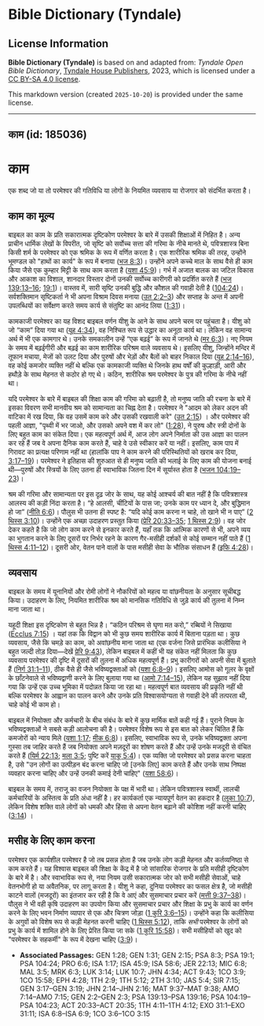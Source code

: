# Bible Dictionary (Tyndale)

## License Information

**Bible Dictionary (Tyndale)** is based on and adapted from: _Tyndale Open Bible Dictionary_, [Tyndale House Publishers](https://tyndaleopenresources.com/), 2023, which is licensed under a [CC BY-SA 4.0 license](https://creativecommons.org/licenses/by-sa/4.0/legalcode.en).

This markdown version (created `2025-10-20`) is provided under the same license.



--------------------------------

## काम (id: 185036)

काम
===

एक शब्द जो या तो परमेश्वर की गतिविधि या लोगों के नियमित व्यवसाय या रोजगार को संदर्भित करता है।

काम का मूल्य
------------

बाइबल का काम के प्रति सकारात्मक दृष्टिकोण परमेश्वर के बारे में उसकी शिक्षाओं में निहित है। अन्य प्राचीन धार्मिक लेखों के विपरीत, जो सृष्टि को सर्वोच्च सत्ता की गरिमा के नीचे मानते थे, पवित्रशास्त्र बिना किसी शर्म के परमेश्वर को एक श्रमिक के रूप में वर्णित करता है। एक शारीरिक श्रमिक की तरह, उन्होंने भूमण्डल को "हाथों का कार्य" के रूप में बनाया ([भज 8:3](https://ref.ly/Ps8:3))। उन्होंने अपने कच्चे माल के साथ वैसे ही काम किया जैसे एक कुम्हार मिट्टी के साथ काम करता है ([यशा 45:9](https://ref.ly/Isa45:9))। गर्भ में अजात बालक का जटिल विकास और आकाश का विशाल, शानदार विस्तार दोनों उनकी सर्वोच्च कारीगरी को प्रदर्शित करते हैं ([भज 139:13–16](https://ref.ly/Ps139:13-Ps139:16); [19:1](https://ref.ly/Ps19:1))। वास्तव में, सारी सृष्टि उनकी बुद्धि और कौशल की गवाही देती है ([104:24](https://ref.ly/Ps104:24))। सर्वशक्तिमान सृष्टिकर्ता ने भी अपना विश्राम दिवस मनाया ([उत 2:2–3](https://ref.ly/Gen2:2-Gen2:3)) और सप्ताह के अन्त में अपनी उपलब्धियों का सर्वेक्षण करते समय कार्य से संतुष्टि का आनंद लिया ([1:31](https://ref.ly/Gen1:31))।

कामकाजी परमेश्वर का यह विशद बाइबल वर्णन यीशु के आने के साथ अपने चरम पर पहुंचता है। यीशु को जो “काम” दिया गया था ([यूह 4:34](https://ref.ly/John4:34)), वह निश्चित रूप से उद्धार का अनूठा कार्य था। लेकिन वह सामान्य अर्थ में भी एक कामगार थे। उनके समकालीन उन्हें “एक बढ़ई” के रूप में जानते थे ([मर 6:3](https://ref.ly/Mark6:3))। नए नियम के समय में बढ़ईगीरी और बढ़ई का काम शारीरिक परिश्रम वाले व्यवसाय थे। इसलिए यीशु, जिन्होंने मन्दिर में तूफान मचाया, मेजों को उलट दिया और पुरुषों और भेड़ों और बैलों को बाहर निकाल दिया ([यूह 2:14–16](https://ref.ly/John2:14-John2:16)), वह कोई कमजोर व्यक्ति नहीं थे बल्कि एक कामकाजी व्यक्ति थे जिनके हाथ वर्षों की कुल्हाड़ी, आरी और हथौड़े के साथ मेहनत से कठोर हो गए थे। कठिन, शारीरिक श्रम परमेश्वर के पुत्र की गरिमा के नीचे नहीं था।

यदि परमेश्वर के बारे में बाइबल की शिक्षा काम की गरिमा को बढ़ाती है, तो मनुष्य जाति की रचना के बारे में इसका विवरण सभी मानवीय श्रम को सामान्यता का चिह्न देता है। परमेश्वर ने "आदम को लेकर अदन की वाटिका में रख दिया, कि वह उसमें काम करे और उसकी रखवाली करे" ([उत 2:15](https://ref.ly/Gen2:15)) । और परमेश्वर की पहली आज्ञा, "पृथ्वी में भर जाओ, और उसको अपने वश में कर लो" ([1:28](https://ref.ly/Gen1:28)), ने पुरुष और स्त्री दोनों के लिए बहुत काम का संकेत दिया। एक महत्वपूर्ण अर्थ में, आज लोग अपने निर्माता की उस आज्ञा का पालन कर रहे हैं जब वे अपना दैनिक काम करते हैं, चाहे वे उसे स्वीकार करें या नहीं। इसलिए, काम पाप में गिरावट का प्रत्यक्ष परिणाम नहीं था (हालांकि पाप ने काम करने की परिस्थितियों को खराब कर दिया, [3:17–19](https://ref.ly/Gen3:17-Gen3:19))। परमेश्वर ने इतिहास की शुरुआत से ही मनुष्य जाति की भलाई के लिए काम की योजना बनाई थी—पुरुषों और स्त्रियों के लिए उतना ही स्वाभाविक जितना दिन में सूर्यास्त होता है ([भजन 104:19–23](https://ref.ly/Ps104:19-Ps104:23))।

श्रम की गरिमा और सामान्यता पर इस दृढ़ जोर के साथ, यह कोई आश्चर्य की बात नहीं है कि पवित्रशास्त्र आलस्य की कड़ी निंदा करता है। “हे आलसी, चींटियों के पास जा; उनके काम पर ध्यान दे, और बुद्धिमान हो जा” ([नीति 6:6](https://ref.ly/Prov6:6))। पौलुस भी उतना ही स्पष्ट है: “यदि कोई काम करना न चाहे, तो खाने भी न पाए” ([2 थिस्स 3:10](https://ref.ly/2Thess3:10))। उन्होंने एक अच्छा उदाहरण प्रस्तुत किया ([प्रेरि 20:33–35](https://ref.ly/Acts20:33-Acts20:35); [1 थिस्स 2:9](https://ref.ly/1Thess2:9))। वह जोर देकर कहते है कि जो लोग काम करने से इनकार करते हैं, यहाँ तक कि आत्मिक कारणों से भी, अपने व्यय का भुगतान करने के लिए दूसरों पर निर्भर रहने के कारण गैर\-मसीही दर्शकों से कोई सम्मान नहीं पाते हैं ([1 थिस्स 4:11–12](https://ref.ly/1Thess4:11-1Thess4:12))। दूसरी ओर, वेतन पाने वालों के पास मसीही सेवा के भौतिक संसाधन हैं ([इफि 4:28](https://ref.ly/Eph4:28))।

व्यवसाय
-------

बाइबल के समय में यूनानियों और रोमी लोगों ने नौकरियों को महत्व या वांछनीयता के अनुसार सूचीबद्ध किया। उदाहरण के लिए, नियमित शारीरिक श्रम को मानसिक गतिविधि से जुड़े कार्य की तुलना में निम्न माना जाता था।

यहूदी शिक्षा इस दृष्टिकोण से बहुत भिन्न है। “कठिन परिश्रम से घृणा मत करो,” रब्बियों ने सिखाया ([Ecclus 7:15](https://ref.ly/Sir7:15)) । यहां तक कि विद्वान को भी कुछ समय शारीरिक कार्य में बिताना पड़ता था। कुछ व्यवसाय, जैसे कि चमड़े का काम, को अवांछनीय माना जाता था (एक वर्जना जिसे प्रारंभिक कलीसिया ने बहुत जल्दी तोड़ दिया—देखें [प्रेरि 9:43](https://ref.ly/Acts9:43)), लेकिन बाइबल में कहीं भी यह संकेत नहीं मिलता कि कुछ व्यवसाय परमेश्वर की दृष्टि में दूसरों की तुलना में अधिक महत्वपूर्ण हैं। प्रभु कारीगरों को अपनी सेवा में बुलाते हैं ([निर्ग 31:1–11](https://ref.ly/Exod31:1-Exod31:11)), ठीक वैसे ही जैसे भविष्यद्वक्ताओं को ([यशा 6:8–9](https://ref.ly/Isa6:8-Isa6:9))। इसलिए आमोस को गूलर के वृक्षों के छाँटनेवाले से भविष्यद्वाणी करने के लिए बुलाया गया था ([आमो 7:14–15](https://ref.ly/Amos7:14-Amos7:15)), लेकिन यह सुझाव नहीं दिया गया कि उन्हें एक उच्च भूमिका में पदोन्नत किया जा रहा था। महत्वपूर्ण बात व्यवसाय की प्रकृति नहीं थी बल्कि परमेश्वर के आह्वान का पालन करने और उनके प्रति विश्वासयोग्यता से गवाही देने की तत्परता थी, चाहे कोई भी काम हो।

बाइबल में नियोक्ता और कर्मचारी के बीच संबंध के बारे में कुछ मार्मिक बातें कही गई हैं। पुराने नियम के भविष्यद्वक्ताओं ने सबसे कड़ी आलोचना की है। परमेश्वर विशेष रूप से इस बात को लेकर चिंतित हैं कि कमजोरों को न्याय मिले ([यशा 1:17](https://ref.ly/Isa1:17); [मीक 6:8](https://ref.ly/Mic6:8))। इसलिए, स्वाभाविक रूप से, उनके भविष्यद्वक्ता अपना गुस्सा तब जाहिर करते हैं जब नियोक्ता अपने मज़दूरों का शोषण करते हैं और उन्हें उनके मजदूरी से वंचित करते हैं ([यिर्म 22:13](https://ref.ly/Jer22:13); [मला 3:5](https://ref.ly/Mal3:5); पुष्टि करें [याकू 5:4](https://ref.ly/Jas5:4))। एक व्यक्ति जो परमेश्वर को प्रसन्न करना चाहता है, उसे "उन लोगों का उत्पीड़न बंद करना चाहिए जो \[उनके लिए] काम करते हैं और उनके साथ निष्पक्ष व्यवहार करना चाहिए और उन्हें उनकी कमाई देनी चाहिए" ([यशा 58:6](https://ref.ly/Isa58:6))।

बाइबल के समय में, तराजू का वजन नियोक्ता के पक्ष में भारी था। लेकिन पवित्रशास्त्र स्वार्थी, लालची कर्मचारियों के अस्तित्व के प्रति अंधा नहीं है। हर कार्यकर्ता एक न्यायपूर्ण वेतन का हकदार है ([लूका 10:7](https://ref.ly/Luke10:7)), लेकिन विशेष शक्ति वाले लोगों को धमकी और हिंसा से अपना वेतन बढ़ाने की कोशिश नहीं करनी चाहिए ([3:14](https://ref.ly/Luke3:14)) ।

मसीह के लिए काम करना
--------------------

परमेश्वर एक कार्यशील परमेश्वर है जो तब प्रसन्न होता है जब उनके लोग कड़ी मेहनत और कर्तव्यनिष्ठा से काम करते हैं। यह विश्वास बाइबल की शिक्षा के केंद्र में है जो सांसारिक रोजगार के प्रति मसीही दृष्टिकोण के बारे में है। और स्वाभाविक रूप से, नया नियम उसी सकारात्मक जोर को सभी मसीही सेवाओं, चाहे वेतनभोगी हो या अवैतनिक, पर लागू करता है। यीशु ने कहा, दुनिया परमेश्वर का फसल क्षेत्र है, जो मसीही काटने वालों (मजदूरों) का इंतजार कर रही है कि वे आएं और सुसमाचार प्रचार करें ([मत्ती 9:37–38](https://ref.ly/Matt9:37-Matt9:38))। पौलुस ने भी वही कृषि उदाहरण का उपयोग किया और सुसमाचार प्रचार और शिक्षा के प्रभु के कार्य का वर्णन करने के लिए भवन निर्माण व्यापार से एक और चित्रण जोड़ा ([1 कुरि 3:6–15](https://ref.ly/1Cor3:6-1Cor3:15))। उन्होंने कहा कि कलीसिया के अगुवों को विशेष रूप से कड़ी मेहनत करनी चाहिए ([1 थिस्स 5:12](https://ref.ly/1Thess5:12)), ताकि *सभी* परमेश्वर के लोगों को प्रभु के कार्य में शामिल होने के लिए प्रेरित किया जा सके ([1 कुरि 15:58](https://ref.ly/1Cor15:58))। सभी मसीहियों को खुद को "परमेश्वर के सहकर्मी" के रूप में देखना चाहिए ([3:9](https://ref.ly/1Cor3:9))।

* **Associated Passages:** GEN 1:28; GEN 1:31; GEN 2:15; PSA 8:3; PSA 19:1; PSA 104:24; PRO 6:6; ISA 1:17; ISA 45:9; ISA 58:6; JER 22:13; MIC 6:8; MAL 3:5; MRK 6:3; LUK 3:14; LUK 10:7; JHN 4:34; ACT 9:43; 1CO 3:9; 1CO 15:58; EPH 4:28; 1TH 2:9; 1TH 5:12; 2TH 3:10; JAS 5:4; SIR 7:15; GEN 3:17–GEN 3:19; JHN 2:14–JHN 2:16; MAT 9:37–MAT 9:38; AMO 7:14–AMO 7:15; GEN 2:2–GEN 2:3; PSA 139:13–PSA 139:16; PSA 104:19–PSA 104:23; ACT 20:33–ACT 20:35; 1TH 4:11–1TH 4:12; EXO 31:1–EXO 31:11; ISA 6:8–ISA 6:9; 1CO 3:6–1CO 3:15


